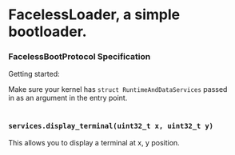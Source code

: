 # FacelessLoader, a simple bootloader.

### FacelessBootProtocol Specification

Getting started:<br>

Make sure your kernel has ``struct RuntimeAndDataServices`` passed<br>
in as an argument in the entry point.<br><br>

###  ``services.display_terminal(uint32_t x, uint32_t y)``
This allows you to display a terminal at x, y position.
